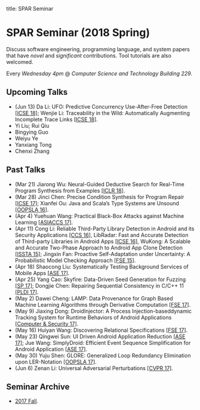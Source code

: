 title: SPAR Seminar

# SPAR Seminar (2018 Spring)

Discuss software engineering, programming language, and system papers that have *novel* and *significant* contributions. Tool tutorials are also welcomed.

Every *Wednesday 4pm* @ *Computer Science and Technology Building 229*.

## Upcoming Talks

* (Jun 13) Da Li: UFO: Predictive Concurrency Use-After-Free Detection [[ICSE 18]](https://parasol.tamu.edu/people/jeff/academic/ufo.pdf); Wenjie Li: Traceability in the Wild: Automatically Augmenting Incomplete Trace Links [[ICSE 18]](https://arxiv.org/pdf/1804.02433.pdf).
* Yi Liu; Rui Qiu
* Bingying Guo
* Weiyu Ye
* Yanxiang Tong
* Chenxi Zhang

## Past Talks
* (Mar 21) Jiarong Wu: Neural-Guided Deductive Search for Real-Time Program Synthesis from Examples [[ICLR 18]](https://openreview.net/forum?id=rywDjg-RW).
* (Mar 28) Jinci Chen: Precise Condition Synthesis for Program Repair [[ICSE 17]](https://www.researchgate.net/publication/307307206_Precise_Condition_Synthesis_for_Program_Repair); Xianfei Ou: Java and Scala’s Type Systems are Unsound [[OOPSLA 16]](https://dl.acm.org/citation.cfm?id=2984004).
* (Apr 4) Yuehuan Wang: Practical Black-Box Attacks against Machine Learning [[ASIACCS 17]](https://arxiv.org/abs/1602.02697).
* (Apr 11) Cong Li: Reliable Third-Party Library Detection in Android and its Security Applications [[CCS 16]](https://dl.acm.org/citation.cfm?id=2978333), LibRadar: Fast and Accurate Detection of Third-party Libraries in Android Apps [[ICSE 16]](https://dl.acm.org/citation.cfm?id=2889178), WuKong: A Scalable and Accurate Two-Phase Approach to Android App Clone Detection [[ISSTA 15]](https://dl.acm.org/citation.cfm?id=2771795); Jingxin Fan: Proactive Self-Adaptation under Uncertainty: A Probabilistic Model Checking Approach [[FSE 15]](http://acme.able.cs.cmu.edu/pubs/uploads/pdf/fse15main-mainid213-p-1d01012-24621-final.pdf).
* (Apr 18) Shaocong Liu: Systematically Testing Background Services of Mobile Apps [[ASE 17]](https://dl.acm.org/citation.cfm?id=3155568).
* (Apr 25) Yang Cao: Skyfire: Data-Driven Seed Generation for Fuzzing [[SP 17]](https://ieeexplore.ieee.org/document/7958599/); Dongjie Chen: Repairing Sequential Consistency in C/C++ 11 [[PLDI 17]](https://dl.acm.org/citation.cfm?id=3062352).
* (May 2) Dawei Cheng: LAMP: Data Provenance for Graph Based Machine Learning Algorithms through Derivative Computation [[FSE 17]](https://dl.acm.org/citation.cfm?id=3106291). 
* (May 9) Jiaxing Dong: DroidInjector: A Process Injection-baseddynamic Tracking System for Runtime Behaviors of Android Applications [[Computer & Security 17]](https://www.sciencedirect.com/science/article/pii/S0167404817301207?via%3Dihub).
* (May 16) Huiyan Wang: Discovering Relational Specifications [[FSE 17]](https://dl.acm.org/citation.cfm?doid=3106237.3106279).
* (May 23) Qingwei Sun: UI Driven Android Application Reduction [[ASE 17]](https://ieeexplore.ieee.org/document/8115642/); Jue Wang: SimplyDroid: Efficient Event Sequence Simplification for Android Application [[ASE 17]](https://ieeexplore.ieee.org/document/8115643/).
* (May 30) Yuju Shen: GLORE: Generalized Loop Redundancy Elimination upon LER-Notation [[OOPSLA 17]](https://dl.acm.org/citation.cfm?id=3133898).
* (Jun 6) Zenan Li: Universal Adversarial Perturbations [[CVPR 17]](https://arxiv.org/abs/1610.08401).

## Seminar Archive

* [2017 Fall](2017fall).
